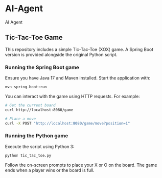 # AI-Agent
AI Agent

## Tic-Tac-Toe Game

This repository includes a simple Tic-Tac-Toe (XOX) game. A Spring Boot version is provided alongside the original Python script.

### Running the Spring Boot game

Ensure you have Java 17 and Maven installed. Start the application with:

```bash
mvn spring-boot:run
```

You can interact with the game using HTTP requests. For example:

```bash
# Get the current board
curl http://localhost:8080/game

# Place a move
curl -X POST "http://localhost:8080/game/move?position=1"
```

### Running the Python game

Execute the script using Python 3:

```bash
python tic_tac_toe.py
```

Follow the on-screen prompts to place your X or O on the board. The game ends when a player wins or the board is full.

